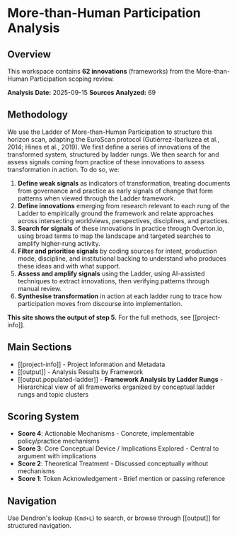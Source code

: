 # More-than-Human Participation Analysis

## Overview

This workspace contains **62 innovations** (frameworks) from the More-than-Human Participation scoping review.

**Analysis Date:** 2025-09-15
**Sources Analyzed:** 69

## Methodology

We use the Ladder of More-than-Human Participation to structure this horizon scan, adapting the EuroScan protocol (Gutiérrez-Ibarluzea et al., 2014; Hines et al., 2019). We first define a series of innovations of the transformed system, structured by ladder rungs. We then search for and assess signals coming from practice of these innovations to assess transformation in action. To do so, we:

1. **Define weak signals** as indicators of transformation, treating documents from governance and practice as early signals of change that form patterns when viewed through the Ladder framework.
2. **Define innovations** emerging from research relevant to each rung of the Ladder to empirically ground the framework and relate approaches across intersecting worldviews, perspectives, disciplines, and practices.
3. **Search for signals** of these innovations in practice through Overton.io, using broad terms to map the landscape and targeted searches to amplify higher-rung activity.
4. **Filter and prioritise signals** by coding sources for intent, production mode, discipline, and institutional backing to understand who produces these ideas and with what support.
5. **Assess and amplify signals** using the Ladder, using AI-assisted techniques to extract innovations, then verifying patterns through manual review.
6. **Synthesise transformation** in action at each ladder rung to trace how participation moves from discourse into implementation.

**This site shows the output of step 5.** For the full methods, see [[project-info]].

## Main Sections

- [[project-info]] - Project Information and Metadata
- [[output]] - Analysis Results by Framework
- [[output.populated-ladder]] - **Framework Analysis by Ladder Rungs** - Hierarchical view of all frameworks organized by conceptual ladder rungs and topic clusters


## Scoring System

- **Score 4**: Actionable Mechanisms - Concrete, implementable policy/practice mechanisms
- **Score 3**: Core Conceptual Device / Implications Explored - Central to argument with implications
- **Score 2**: Theoretical Treatment - Discussed conceptually without mechanisms
- **Score 1**: Token Acknowledgement - Brief mention or passing reference

## Navigation

Use Dendron's lookup (`Cmd+L`) to search, or browse through [[output]] for structured navigation.
